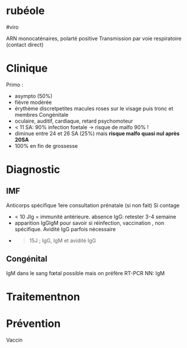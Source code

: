 # rubéole
#viro 


ARN monocaténaires, polarté positive
Transmission par voie respiratoire (contact direct)

# Clinique

Primo :
- asympto (50%)
- fièvre modérée
- érythème discretpetites macules roses sur le visage puis tronc et membres
  Congénitale
- oculaire, auditif, cardiaque, retard psychomoteur
- < 11 SA: 90% infection foetale -> risque de malfo 90% !
- diminue entre 24 et 26 SA (25%) mais **risque malfo quasi nul après 20SA**
- 100% en fin de grossesse

# Diagnostic

## IMF

Anticorps spécifique
  1ere consultation prénatale (si non fait)
  Si contage
- < 10 JIg = immunité antérieure. absence IgG: retester 3-4 semaine
- apparition IgGIgM pour savoir si réinfection, vaccination , non spécifique. Avidité IgG parfois nécessaire
- > 15J ; IgG, IgM et avidité IgG

## Congénital

IgM dans le sang fœtal possible mais on préfère RT-PCR
NN: IgM

# Traitementnon


# Prévention

Vaccin
